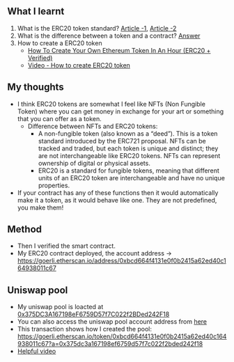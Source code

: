 ## What I learnt
1. What is the ERC20 token standard? [Article -1](https://ethereum.org/en/developers/docs/standards/tokens/erc-20/), [Article -2](https://moralis.io/how-to-create-your-own-erc-20-token-in-10-minutes/)
2. What is the difference between a token and a contract? [Answer](https://bitcoin.stackexchange.com/questions/74240/token-vs-contract-are-they-the-same#:~:text=The%20Ethereum%20ERC20%20token%20is,is%20contract%20and%20not%20token%20.)
3. How to create a ERC20 token
    - [How To Create Your Own Ethereum Token In An Hour (ERC20 + Verified)](https://steemit.com/ethereum/@maxnachamkin/how-to-create-your-own-ethereum-token-in-an-hour-erc20-verified)
    - [Video - How to create ERC20 token](https://youtu.be/GDq7r1n9zIU)


## My thoughts
- I think ERC20 tokens are somewhat I feel like NFTs (Non Fungible Token) where you can get money in exchange for your art or something that you can offer as a token. 
    - Difference between NFTs and ERC20 tokens:
        -  A non-fungible token (also known as a “deed”). This is a token standard introduced by the ERC721 proposal. NFTs can be tracked and traded, but each token is unique and distinct; they are not interchangeable like ERC20 tokens. NFTs can represent ownership of digital or physical assets.
        - ERC20 is a standard for fungible tokens, meaning that different units of an ERC20 token are interchangeable and have no unique properties.
- If your contract has any of these functions then it would automatically make it a token, as it would behave like one. They are not predefined, you make them!

## Method
- Then I verified the smart contract. 
- My ERC20 contract deployed, the account address -> https://goerli.etherscan.io/address/0xbcd664f4131e0f0b2415a62ed40c164938011c67

## Uniswap pool
- My uniswap pool is loacted at [0x375DC3A167198eF6759D57f7C022f2BDed242F18](https://goerli.etherscan.io/address/0x375dc3a167198ef6759d57f7c022f2bded242f18#tokentxns)
- You can also access the uniswap pool account address from [here](https://goerli.etherscan.io/tx/0x4fbd0ef0aaed653a7510dcf0fd102311245fa25a17a0e7b5f51f9aff38ad0583)
- This transaction shows how I created the pool: https://goerli.etherscan.io/token/0xbcd664f4131e0f0b2415a62ed40c164938011c67?a=0x375dc3a167198ef6759d57f7c022f2bded242f18
- [Helpful video](https://youtu.be/XtwE6tpUVX0)